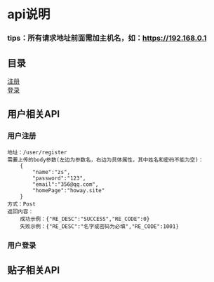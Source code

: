 # api说明
### tips：所有请求地址前面需加主机名，如：https://192.168.0.1
## 目录
<a href="#用户注册" title="标题">注册</a><br />
<a href="#用户登录" title="标题">登录</a><br />


## 用户相关API
### 用户注册
    地址：/user/register
    需要上传的body参数(左边为参数名，右边为具体属性，其中姓名和密码不能为空)：
        {
            "name":"zs",
            "password":"123",
            "email":"356@qq.com",
            "homePage":"howay.site"
        }
    方式：Post
    返回内容：
        成功示例：{"RE_DESC":"SUCCESS","RE_CODE":0}
        失败示例：{"RE_DESC":"名字或密码为必填","RE_CODE":1001}
### 用户登录

## 贴子相关API